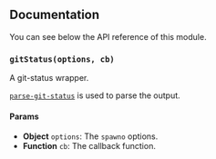 ## Documentation
You can see below the API reference of this module.

### `gitStatus(options, cb)`
A git-status wrapper.

[`parse-git-status`](https://github.com/jamestalmage/parse-git-status) is used to parse the output.

#### Params
- **Object** `options`: The `spawno` options.
- **Function** `cb`: The callback function.

